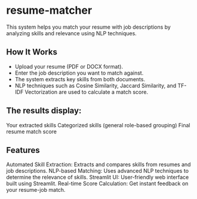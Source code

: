 # resume-matcher
This system helps you match your resume with job descriptions by analyzing skills and relevance using NLP techniques.

## How It Works
- Upload your resume (PDF or DOCX format).
- Enter the job description you want to match against.
- The system extracts key skills from both documents.
- NLP techniques such as Cosine Similarity, Jaccard Similarity, and TF-IDF Vectorization are used to calculate a match score.

## The results display:
Your extracted skills
Categorized skills (general role-based grouping)
Final resume match score

## Features
Automated Skill Extraction: Extracts and compares skills from resumes and job descriptions.
NLP-based Matching: Uses advanced NLP techniques to determine the relevance of skills.
Streamlit UI: User-friendly web interface built using Streamlit.
Real-time Score Calculation: Get instant feedback on your resume-job match.

